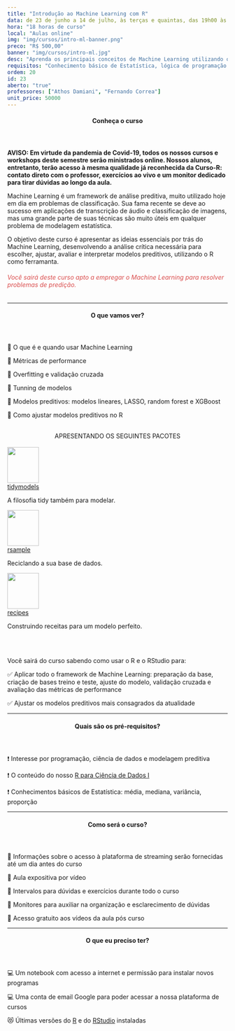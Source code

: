 ```yaml
---
title: "Introdução ao Machine Learning com R"
data: de 23 de junho a 14 de julho, às terças e quaintas, das 19h00 às 22h00
hora: "18 horas de curso"
local: "Aulas online"
img: "img/cursos/intro-ml-banner.png"
preco: "R$ 500,00"
banner: "img/cursos/intro-ml.jpg"
desc: "Aprenda os principais conceitos de Machine Learning utilizando o R como ferramenta."
requisitos: "Conhecimento básico de Estatística, lógica de programação e programação em R."
ordem: 20
id: 23
aberto: "true"
professores: ["Athos Damiani", "Fernando Correa"]
unit_price: 50000
---
```


<header class="section-header">
  <h4>Conheça o curso</h4>
</header>

<b>AVISO: Em virtude da pandemia de Covid-19, todos os nossos cursos e workshops deste semestre serão ministrados online. Nossos alunos, entretanto, terão acesso à mesma qualidade já reconhecida da Curso-R: contato direto com o professor, exercícios ao vivo e um monitor dedicado para tirar dúvidas ao longo da aula.</b>

Machine Learning é um framework de análise preditiva, muito utilizado hoje em dia em problemas de classificação. Sua fama recente se deve ao sucesso em aplicações de transcrição de áudio e classificação de imagens, mas uma grande parte de suas técnicas são muito úteis em qualquer problema de modelagem estatística.

O objetivo deste curso é apresentar as ideias essenciais por trás do Machine Learning, desenvolvendo a análise crítica necessária para escolher, ajustar, avaliar e interpretar modelos preditivos, utilizando o R como ferramanta. 

<h6 style = "color: #da4d4d">Você sairá deste curso apto a empregar o Machine Learning para resolver problemas de predição.</h6>

<hr>

<header class="section-header">
  <h4>O que vamos ver?</h4>
</header>

&#128204; O que é e quando usar Machine Learning

&#128204; Métricas de performance

&#128204; Overfitting e validação cruzada

&#128204; Tunning de modelos

&#128204; Modelos preditivos: modelos lineares, LASSO, random forest e XGBoost

&#128204; Como ajustar modelos preditivos no R

<br>

<center>
APRESENTANDO OS SEGUINTES PACOTES
</center>

<div class="row justify-content-center">
<br>
<div class="tooltip-wrap">
   <a href = "https://tidymodels.github.io/tidymodels/" target = "_blank">
      <img src = "/img/cursos/hex/tidymodels.png" width = "72px" height = "82px">
   </a>
  <div class="tooltip-content">
    <a href = "https://tidymodels.github.io/tidymodels/" target = "_blank">tidymodels</a>
    <p>A filosofia tidy também para modelar.</p>
  </div> 
</div>
<div class="tooltip-wrap">
   <a href = "https://tidymodels.github.io/rsample/" target = "_blank">
   <img src = "/img/cursos/hex/rsample.png" width = "72px" height = "82px">
   </a>
  <div class="tooltip-content">
    <a href = "https://tidymodels.github.io/rsample/" target = "_blank">rsample</a>
    <p>Reciclando a sua base de dados.</p>
  </div> 
</div>
<div class="tooltip-wrap">
   <a href = "https://tidymodels.github.io/recipes/" target = "_blank">
      <img src = "/img/cursos/hex/recipes.png" width = "72px" height = "82px">
   </a>
  <div class="tooltip-content">
    <a href = "https://tidymodels.github.io/recipes/" target = "_blank">recipes</a>
    <p>Construindo receitas para um modelo perfeito.</p>
  </div> 
</div>
</div>


<br>
<br>

Você sairá do curso sabendo como usar o R e o RStudio para:

&#9989; Aplicar todo o framework de Machine Learning: preparação da base, criação de bases treino e teste, ajuste do modelo, validação cruzada e avaliação das métricas de performance

&#9989; Ajustar os modelos preditivos mais consagrados da atualidade


<hr>

<header class="section-header">
  <h4>Quais são os pré-requisitos?</h4>
</header>

&#10071; Interesse por programação, ciência de dados e modelagem preditiva

&#10071; O conteúdo do nosso [R para Ciência de Dados I](https://www.curso-r.com/cursos/r4ds-1/)

&#10071; Conhecimentos básicos de Estatística: média, mediana, variância, proporção

<hr>

<header class="section-header">
  <h4>Como será o curso?</h4>
</header>

<p>&#128313; Informações sobre o acesso à plataforma de streaming serão fornecidas até um dia antes do curso
<p>&#128313; Aula expositiva por vídeo
<p>&#128313; Intervalos para dúvidas e exercícios durante todo o curso
<p>&#128313; Monitores para auxiliar na organização e esclarecimento de dúvidas 
<p>&#128313; Acesso gratuito aos vídeos da aula pós curso

<hr>

<header class="section-header">
  <h4>O que eu preciso ter?</h4>
</header>

&#128187; Um notebook com acesso a internet e permissão para instalar novos programas

&#128187; Uma conta de email Google para poder acessar a nossa plataforma de cursos

&#128571; Últimas versões do [R](https://cran.r-project.org/) e do [RStudio](https://www.rstudio.com/products/rstudio/download/) instaladas

